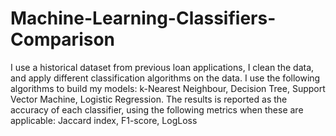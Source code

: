 # Machine-Learning-Classifiers-Comparison
I use a historical dataset from previous loan applications, I clean the data, and apply different classification algorithms on the data. I use the following algorithms to build my models:  k-Nearest Neighbour, Decision Tree, Support Vector Machine, Logistic Regression. The results is reported as the accuracy of each classifier, using the following metrics when these are applicable:  Jaccard index, F1-score, LogLoss
